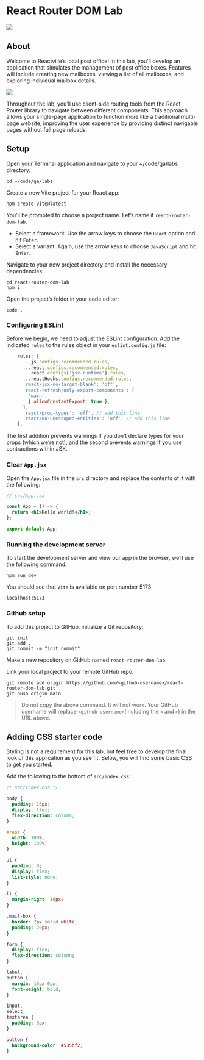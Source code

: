 # React Router DOM Lab

![](https://pages.git.generalassemb.ly/modular-curriculum-all-courses/react-router-dom-lab/assets/reactville.png)

## About
Welcome to Reactville’s local post office! In this lab, you’ll develop an application that simulates the management of post office boxes. Features will include creating new mailboxes, viewing a list of all mailboxes, and exploring individual mailbox details.

![](https://pages.git.generalassemb.ly/modular-curriculum-all-courses/react-router-dom-lab/assets/solution-ui-1.png)

Throughout the lab, you’ll use client-side routing tools from the React Router library to navigate between different components. This approach allows your single-page application to function more like a traditional multi-page website, improving the user experience by providing distinct navigable pages without full page reloads.

## Setup

Open your Terminal application and navigate to your ~/code/ga/labs directory:

```
cd ~/code/ga/labs
```

Create a new Vite project for your React app:

```
npm create vite@latest
```

You’ll be prompted to choose a project name. Let’s name it `react-router-dom-lab`.

* Select a framework. Use the arrow keys to choose the `React` option and hit `Enter`.
* Select a variant. Again, use the arrow keys to choose `JavaScript` and hit `Enter`.

Navigate to your new project directory and install the necessary dependencies:

```
cd react-router-dom-lab
npm i
```

Open the project’s folder in your code editor:

```
code .
```

### Configuring ESLint
Before we begin, we need to adjust the ESLint configuration. Add the indicated `rules` to the rules object in your `eslint.config.js` file:

```js
    rules: {
      ...js.configs.recommended.rules,
      ...react.configs.recommended.rules,
      ...react.configs['jsx-runtime'].rules,
      ...reactHooks.configs.recommended.rules,
      'react/jsx-no-target-blank': 'off',
      'react-refresh/only-export-components': [
        'warn',
        { allowConstantExport: true },
      ],
      'react/prop-types': 'off', // add this line
      'react/no-unescaped-entities': 'off', // add this line
    },
```

The first addition prevents warnings if you don’t declare types for your props (which we’re not), and the second prevents warnings if you use contractions within JSX.

### Clear `App.jsx`
Open the `App.jsx` file in the `src` directory and replace the contents of it with the following:

```jsx
// src/App.jsx

const App = () => {
  return <h1>Hello world!</h1>;
};

export default App;
```

### Running the development server
To start the development server and view our app in the browser, we’ll use the following command:

```
npm run dev
```

You should see that `Vite` is available on port number 5173:

```
localhost:5173
```

### Github setup
To add this project to GitHub, initialize a Git repository:

```
git init
git add .
git commit -m "init commit"
```

Make a new repository on GitHub named `react-router-dom-lab`.

Link your local project to your remote GitHub repo:

```
git remote add origin https://github.com/<github-username>/react-router-dom-lab.git
git push origin main
```
> Do not copy the above command. It will not work. Your GitHub username will replace `<github-username>`(including the `<` and `>`) in the URL above.

## Adding CSS starter code
Styling is not a requirement for this lab, but feel free to develop the final look of this application as you see fit. Below, you will find some basic CSS to get you started.

Add the following to the bottom of `src/index.css`:

```css
/* src/index.css */

body {
  padding: 16px;
  display: flex;
  flex-direction: column;
}

#root {
  width: 100%;
  height: 100%;
}

ul {
  padding: 0;
  display: flex;
  list-style: none;
}

li {
  margin-right: 16px;
}

.mail-box {
  border: 2px solid white;
  padding: 20px;
}

form {
  display: flex;
  flex-direction: column;
}

label,
button {
  margin: 16px 0px;
  font-weight: bold;
}

input,
select,
textarea {
  padding: 8px;
}

button {
  background-color: #535bf2;
}
```
